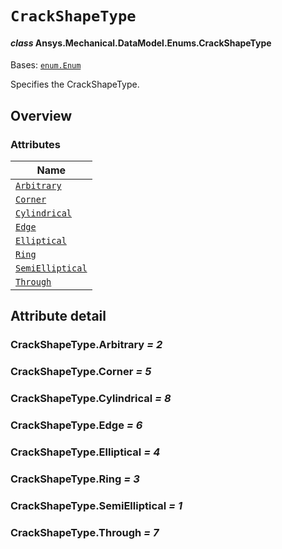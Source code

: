 # `CrackShapeType`

<a id="ansys.mechanical.stubs.v242.Ansys.Mechanical.DataModel.Enums.CrackShapeType"></a>

#### *class* Ansys.Mechanical.DataModel.Enums.CrackShapeType

Bases: [`enum.Enum`](https://docs.python.org/3/library/enum.html#enum.Enum)

Specifies the CrackShapeType.

<!-- !! processed by numpydoc !! -->

<a id="overview"></a>

## Overview

### Attributes

| Name |
| -------------------------------------------------------------------------------------------------------------------------- |
| [`Arbitrary`](#CrackShapeType.Arbitrary) |
| [`Corner`](#CrackShapeType.Corner) |
| [`Cylindrical`](#CrackShapeType.Cylindrical) |
| [`Edge`](#CrackShapeType.Edge) |
| [`Elliptical`](#CrackShapeType.Elliptical) |
| [`Ring`](#CrackShapeType.Ring) |
| [`SemiElliptical`](#CrackShapeType.SemiElliptical) |
| [`Through`](#CrackShapeType.Through) |

<a id="attribute-detail"></a>

## Attribute detail

<a id="CrackShapeType.Arbitrary"></a>

### CrackShapeType.Arbitrary *= 2*

<a id="CrackShapeType.Corner"></a>

### CrackShapeType.Corner *= 5*

<a id="CrackShapeType.Cylindrical"></a>

### CrackShapeType.Cylindrical *= 8*

<a id="CrackShapeType.Edge"></a>

### CrackShapeType.Edge *= 6*

<a id="CrackShapeType.Elliptical"></a>

### CrackShapeType.Elliptical *= 4*

<a id="CrackShapeType.Ring"></a>

### CrackShapeType.Ring *= 3*

<a id="CrackShapeType.SemiElliptical"></a>

### CrackShapeType.SemiElliptical *= 1*

<a id="CrackShapeType.Through"></a>

### CrackShapeType.Through *= 7*


